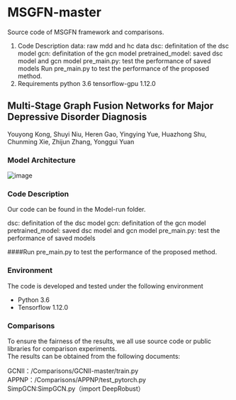 # MSGFN-master
Source code of MSGFN framework and comparisons.
1. Code Description
data: raw mdd and hc data
dsc: definitation of the dsc model
gcn: definitation of the gcn model
pretrained_model: saved dsc model and gcn model 
pre_main.py: test the performance of saved models
Run pre_main.py to test the performance of the proposed method.
2. Requirements
python 3.6
tensorflow-gpu 1.12.0

##  Multi-Stage Graph Fusion Networks for Major Depressive Disorder Diagnosis

Youyong Kong, Shuyi Niu, Heren Gao, Yingying Yue, Huazhong Shu, Chunming Xie, Zhijun Zhang, Yonggui Yuan

###  Model Architecture

![image](https://user-images.githubusercontent.com/88756798/175452145-2b42de8d-df04-4d26-a231-72d34140bb27.png)

###   Code Description

Our code can be found in the Model-run folder.

dsc: definitation of the dsc model
gcn: definitation of the gcn model
pretrained_model: saved dsc model and gcn model 
pre_main.py: test the performance of saved models

####Run pre_main.py to test the performance of the proposed method.

### Environment
The code is developed and tested under the following environment

- Python 3.6
- Tensorflow 1.12.0

### Comparisons

To ensure the fairness of the results, we all use source code or public libraries for comparison experiments.  
The results can be obtained from the following documents:  
 
 GCNII：/Comparisons/GCNII-master/train.py  
 APPNP：/Comparisons/APPNP/test_pytorch.py  
 SimpGCN:SimpGCN.py（import DeepRobust） 
